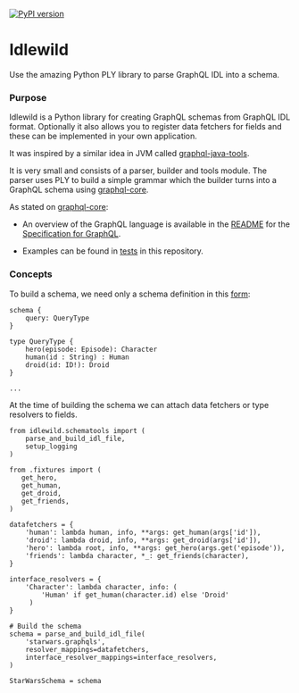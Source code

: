 [![PyPI version](https://badge.fury.io/py/idlewild.svg)](https://badge.fury.io/py/idlewild)

Idlewild
=======

Use the amazing Python PLY library to parse GraphQL IDL into a schema.

### Purpose

Idlewild is a Python library for creating GraphQL schemas from GraphQL IDL format. Optionally it also allows you to register data fetchers for fields and these can be implemented in your own application.

It was inspired by a similar idea in JVM called [graphql-java-tools](https://github.com/graphql-java/graphql-java-tools).

It is very small and consists of a parser, builder and tools module. The parser uses PLY to build a simple grammar which the builder turns into a GraphQL schema using [graphql-core](https://github.com/graphql-python/graphql-core).

As stated on [graphql-core](https://github.com/graphql-python/graphql-core):

* An overview of the GraphQL language is available in the [README](https://github.com/facebook/graphql/blob/master/README.md) for the [Specification for GraphQL](https://github.com/facebook/graphql).

* Examples can be found in [tests](https://github.com/gando999/idlewild/tree/master/tests) in this repository.


### Concepts


To build a schema, we need only a schema definition in this [form](http://graphql.org/learn/schema):

    schema {
        query: QueryType
    }

    type QueryType {
        hero(episode: Episode): Character
        human(id : String) : Human
        droid(id: ID!): Droid
    }

    ...

At the time of building the schema we can attach data fetchers or type resolvers to fields.

    from idlewild.schematools import (
        parse_and_build_idl_file,
        setup_logging
    )

    from .fixtures import (
       get_hero,
       get_human,
       get_droid,
       get_friends,
    )

    datafetchers = {
        'human': lambda human, info, **args: get_human(args['id']),
        'droid': lambda droid, info, **args: get_droid(args['id']),
        'hero': lambda root, info, **args: get_hero(args.get('episode')),
        'friends': lambda character, *_: get_friends(character),
    }

    interface_resolvers = {
        'Character': lambda character, info: (
            'Human' if get_human(character.id) else 'Droid'
         )
    }

    # Build the schema
    schema = parse_and_build_idl_file(
        'starwars.graphqls',
        resolver_mappings=datafetchers,
        interface_resolver_mappings=interface_resolvers,
    )

    StarWarsSchema = schema
